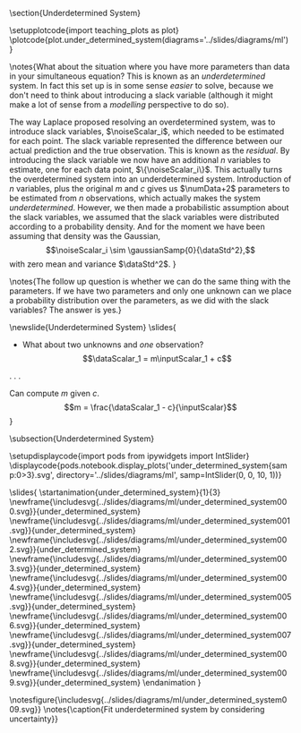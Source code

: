 \section{Underdetermined System}

\setupplotcode{import teaching_plots as plot}
\plotcode{plot.under_determined_system(diagrams='../slides/diagrams/ml')}

\notes{What about the situation where you have more parameters than data in your simultaneous equation? This is known as an *underdetermined* system. In fact this set up is in some sense *easier* to solve, because we don't need to think about introducing a slack variable (although it might make a lot of sense from a *modelling* perspective to do so).

The way Laplace proposed resolving an  overdetermined system, was to introduce slack variables, $\noiseScalar_i$, which needed to be estimated for each point. The slack variable represented the difference between our actual prediction and the true observation. This is known as the *residual*. By introducing the slack variable we now have an additional $n$ variables to estimate, one for each data point, $\{\noiseScalar_i\}$. This actually turns the overdetermined system into an underdetermined system. Introduction of $n$ variables, plus the original $m$ and $c$ gives us $\numData+2$ parameters to be estimated from $n$ observations, which actually makes the system *underdetermined*. However, we then made a probabilistic assumption about the slack variables, we assumed that the slack variables were distributed according to a probability density. And for the moment we have been assuming that density was the Gaussian, 
$$\noiseScalar_i \sim \gaussianSamp{0}{\dataStd^2},$$ 
with zero mean and variance $\dataStd^2$. }

\notes{The follow up question is whether we can do the same thing with the parameters. If we have two parameters and only one unknown can we place a probability distribution over the parameters, as we did with the slack variables? The answer is yes.}


\newslide{Underdetermined System}
\slides{
* What about two unknowns and *one* observation?
  $$\dataScalar_1 =  m\inputScalar_1 + c$$

. . .

Can compute $m$ given $c$. 
$$m = \frac{\dataScalar_1 - c}{\inputScalar}$$
}

\subsection{Underdetermined System}

\setupdisplaycode{import pods
from ipywidgets import IntSlider}
\displaycode{pods.notebook.display_plots('under_determined_system{samp:0>3}.svg', 
                            directory='../slides/diagrams/ml', samp=IntSlider(0, 0, 10, 1))}

\slides{
\startanimation{under_determined_system}{1}{3}
\newframe{\includesvg{../slides/diagrams/ml/under_determined_system000.svg}}{under_determined_system}
\newframe{\includesvg{../slides/diagrams/ml/under_determined_system001.svg}}{under_determined_system}
\newframe{\includesvg{../slides/diagrams/ml/under_determined_system002.svg}}{under_determined_system}
\newframe{\includesvg{../slides/diagrams/ml/under_determined_system003.svg}}{under_determined_system}
\newframe{\includesvg{../slides/diagrams/ml/under_determined_system004.svg}}{under_determined_system}
\newframe{\includesvg{../slides/diagrams/ml/under_determined_system005.svg}}{under_determined_system}
\newframe{\includesvg{../slides/diagrams/ml/under_determined_system006.svg}}{under_determined_system}
\newframe{\includesvg{../slides/diagrams/ml/under_determined_system007.svg}}{under_determined_system}
\newframe{\includesvg{../slides/diagrams/ml/under_determined_system008.svg}}{under_determined_system}
\newframe{\includesvg{../slides/diagrams/ml/under_determined_system009.svg}}{under_determined_system}
\endanimation
}

\notesfigure{\includesvg{../slides/diagrams/ml/under_determined_system009.svg}}
\notes{\caption{Fit underdetermined system by considering uncertainty}}

